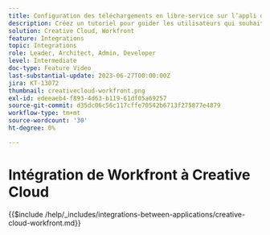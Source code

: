 ```yaml
---
title: Configuration des téléchargements en libre-service sur l’appli de bureau Creative Cloud
description: Créez un tutoriel pour guider les utilisateurs qui souhaitent configurer des téléchargements en libre-service sur le bureau Creative Cloud.
solution: Creative Cloud, Workfront
feature: Integrations
topic: Integrations
role: Leader, Architect, Admin, Developer
level: Intermediate
doc-type: Feature Video
last-substantial-update: 2023-06-27T00:00:00Z
jira: KT-13072
thumbnail: creativecloud-workfront.png
exl-id: edeeaeb4-f893-4d63-b119-61df05a69257
source-git-commit: d35dc06c56c117cffe70542b6713f275877e4879
workflow-type: tm+mt
source-wordcount: '30'
ht-degree: 0%

---
```


# Intégration de Workfront à Creative Cloud

{{$include /help/_includes/integrations-between-applications/creative-cloud-workfront.md}}
